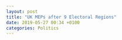 ```yaml
---
layout: post
title: "UK MEPs after 9 Electoral Regions"
date: 2019-05-27 00:34 +0100
categories: Politics
---
```



